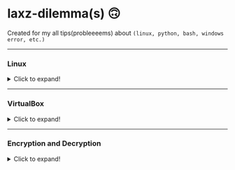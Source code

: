 laxz-dilemma(s) 🙃
===

Created for my all tips(probleeeems) about `(linux, python, bash, windows error, etc.)`

---

### Linux
<details>
<summary> Click to expand!  </summary>
<p>
	
1. [gsettings](https://github.com/minlaxz/laxz-dilemma/blob/master/linux/gsettings_tips)
	
2. [bootable](https://github.com/minlaxz/laxz-dilemma/blob/master/linux/bootable_tips)

3. [debian_buttons](https://github.com/minlaxz/laxz-dilemma/blob/master/linux/debian_button_fix_tips)

4. [de and  dm](https://github.com/minlaxz/laxz-dilemma/blob/master/linux/differences-between-de-and-dm.md)

5. [== display_manager ==](https://github.com/minlaxz/laxz-dilemma/blob/master/linux/display_manager_linux_tips)

6. [gnome backup](https://github.com/minlaxz/laxz-dilemma/blob/master/linux/gnome_backup_tips)

7. [icon stuck- gsetting](https://github.com/minlaxz/laxz-dilemma/blob/master/linux/icons_stuck_tips)

8. [kill process on a port](https://github.com/minlaxz/laxz-dilemma/blob/master/linux/kill_process_on_port_tips)

9. [linux tips -old ](https://github.com/minlaxz/laxz-dilemma/blob/master/linux/linux_tips)

10. [permissions](https://github.com/minlaxz/laxz-dilemma/blob/master/linux/permission_tips)

11. [port  listening](https://github.com/minlaxz/laxz-dilemma/blob/master/linux/port_listen_tips)

12. [ process kill](https://github.com/minlaxz/laxz-dilemma/blob/master/linux/running_process_kill_pid_tips)

13. [sudo](https://github.com/minlaxz/laxz-dilemma/blob/master/linux/sudo_tips)

14. [swap](https://github.com/minlaxz/laxz-dilemma/blob/master/linux/swap_tips)

15. [service](https://github.com/minlaxz/laxz-dilemma/blob/master/linux/unix_service_tips)

16. [usb dev](https://github.com/minlaxz/laxz-dilemma/blob/master/linux/usb_dev_tips)

</p>	
</details>
		
---

### VirtualBox

<details>
<summary>Click to expand! </summary>
<p>
	
1. [dkms](https://github.com/minlaxz/laxz-dilemma/blob/master/vbox/vbox_dkms_tips)
	
2. [headless](https://github.com/minlaxz/laxz-dilemma/blob/master/vbox/vbox_headless_tips)
	
3. [printer - windows-guest](https://github.com/minlaxz/laxz-dilemma/blob/master/vbox/vbox_printer_tips)
	
4. [storage](https://github.com/minlaxz/laxz-dilemma/blob/master/vbox/vbox_storage_increase_tips)
	
</p>
	</details>

---

###  Encryption and Decryption

<details>
<summary>Click to expand! </summary>
<p>
	
[AES,RSA](https://github.com/minlaxz/laxz-dilemma/blob/master/ransom-enc-demos/README.md#aes-rsa-md)
	
</p>
	</details>

